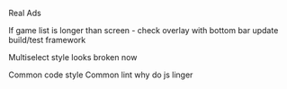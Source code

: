 Real Ads

If game list is longer than screen - check overlay with bottom bar
update build/test framework

Multiselect style looks broken now

Common code style
Common lint
why do js linger
